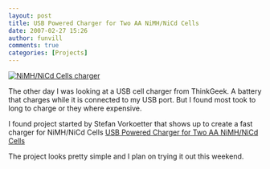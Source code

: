 ```yaml
---
layout: post
title: USB Powered Charger for Two AA NiMH/NiCd Cells
date: 2007-02-27 15:26
author: funvill
comments: true
categories: [Projects]
---
```

<a href="http://www.abluestar.com/blog/wp-content/uploads/2007/02/t-completed.jpg" title="NiMH/NiCd Cells charger"><img src="http://www.abluestar.com/blog/wp-content/uploads/2007/02/t-completed.thumbnail.jpg" alt="NiMH/NiCd Cells charger" border="0" /></a>

The other day I was looking at a USB cell charger from ThinkGeek.
A battery that charges while it is connected to my USB port.
But I found most took to long to charge or they where expensive.

I found project started by Stefan Vorkoetter that shows up to create a fast charger for NiMH/NiCd Cells <a href="http://www.stefanv.com/electronics/usb_charger.html">USB Powered Charger for Two AA NiMH/NiCd Cells</a>

The project looks pretty simple and I plan on trying it out this weekend.
